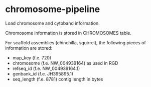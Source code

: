 # chromosome-pipeline
Load chromosome and cytoband information.

Chromosome information is stored in CHROMOSOMES table.

For scaffold assemblies (chinchilla, squirrel), the following pieces of information are stored:

 - map_key    (f.e. 720)
 - chromosome (f.e. NW_004939164) as used in RGD
 - refseq_id  (f.e. NW_004939164.1)
 - genbank_id (f.e. JH395895.1)
 - seq_length (f.e. 8781)   contig length in bytes
